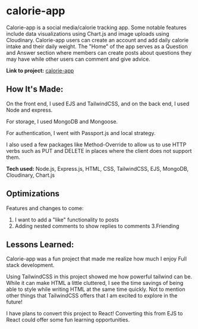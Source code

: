# calorie-app

Calorie-app is a social media/calorie tracking app. Some notable features include data visualizations using Chart.js and image uploads using Cloudinary. Calorie-app users can create an account and add daily calorie intake and their daily weight. The "Home" of the app serves as a Question and Answer section where members can create posts about questions they may have while other users can comment and give advice.



**Link to project:** [calorie-app](https://icy-glade-9716.fly.dev/)

## How It's Made:

On the front end, I used EJS and TailwindCSS, and on the back end,  I used Node and express. 

For storage, I used MongoDB and Mongoose.

For authentication, I went with Passport.js and local strategy.

I also used a few packages like Method-Override to allow us to use HTTP verbs such as PUT and DELETE in places where the client does not support them. 


**Tech used:** Node.js, Express.js, HTML, CSS, TailwindCSS, EJS, MongoDB, Cloudinary, Chart.js

## Optimizations

Features and changes to come:

1. I want to add a "like" functionality to posts
2. Adding nested comments to show replies to comments
3.Friending

## Lessons Learned:

Calorie-app was a fun project that made me realize how much I enjoy Full stack development.

Using TailwindCSS in this project showed me how powerful tailwind can be. While it can make HTML a little cluttered, I see the time savings of being able to style while writing HTML at the same time quickly. Not to mention other things that TailwindCSS offers that I am excited to explore in the future!

I have plans to convert this project to React! Converting this from EJS to React could offer some fun learning opportunities.
